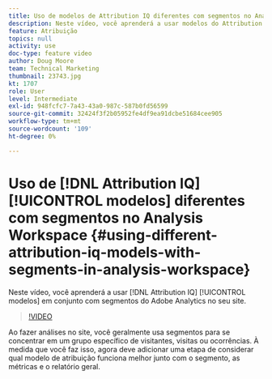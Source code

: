 ```yaml
---
title: Uso de modelos de Attribution IQ diferentes com segmentos no Analysis Workspace
description: Neste vídeo, você aprenderá a usar modelos do Attribution IQ em conjunto com segmentos do Adobe Analytics no seu site.
feature: Atribuição
topics: null
activity: use
doc-type: feature video
author: Doug Moore
team: Technical Marketing
thumbnail: 23743.jpg
kt: 1707
role: User
level: Intermediate
exl-id: 948fcfc7-7a43-43a0-987c-587b0fd56599
source-git-commit: 32424f3f2b05952fe4df9ea91dcbe51684cee905
workflow-type: tm+mt
source-wordcount: '109'
ht-degree: 0%

---
```


# Uso de [!DNL Attribution IQ] [!UICONTROL modelos] diferentes com segmentos no Analysis Workspace {#using-different-attribution-iq-models-with-segments-in-analysis-workspace}

Neste vídeo, você aprenderá a usar [!DNL Attribution IQ] [!UICONTROL modelos] em conjunto com segmentos do Adobe Analytics no seu site.

>[!VIDEO](https://video.tv.adobe.com/v/23743/?quality=12)

Ao fazer análises no site, você geralmente usa segmentos para se concentrar em um grupo específico de visitantes, visitas ou ocorrências. À medida que você faz isso, agora deve adicionar uma etapa de considerar qual modelo de atribuição funciona melhor junto com o segmento, as métricas e o relatório geral.
